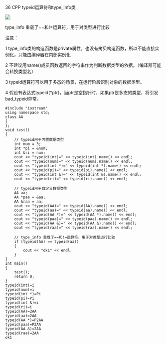 36 CPP typeid运算符和type_info类

![](https://gitee.com/hxc8/images2/raw/master/img/202407172220845.jpg)

type_info 重载了==和!=运算符，用于对类型进行比较

注意：

1 type_info类的构造函数是private属性，也没有拷贝构造函数，所以不能直接实例化，只能由编译器在内部实例化

2 不建议用name()成员函数返回的字符串作为判断数据类型的依据。（编译器可能会转换类型名）

3 typeid运算符可以用于多态的场景，在运行阶段识别对象的数据类型。

4 假设有表达式typeid(*ptr)，当ptr是空指针时，如果ptr是多态的类型，将引发bad_typeid异常。

```
#include "iostream"
using namespace std;
class AA
{
};
void test()
{
    // typeid用于内置数据类型
    int num = 3;
    int *pi = &num;
    int &ri = num;
    cout << "typeid(int)=" << typeid(int).name() << endl;
    cout << "typeid(num)=" << typeid(num).name() << endl;
    cout << "typeid(int *)=" << typeid(int *).name() << endl;
    cout << "typeid(pi)=" << typeid(pi).name() << endl;
    cout << "typeid(int &)=" << typeid(int &).name() << endl;
    cout << "typeid(ri)=" << typeid(ri).name() << endl;

    // typeid用于自定义数据类型
    AA aa;
    AA *paa = &aa;
    AA &raa = aa;
    cout << "typeid(AA)=" << typeid(AA).name() << endl;
    cout << "typeid(aa)=" << typeid(aa).name() << endl;
    cout << "typeid(AA *)=" << typeid(AA *).name() << endl;
    cout << "typeid(paa)=" << typeid(paa).name() << endl;
    cout << "typeid(AA &)=" << typeid(AA &).name() << endl;
    cout << "typeid(raa)=" << typeid(raa).name() << endl;

    // type_info 重载了==和!=运算符，用于对类型进行比较
    if (typeid(AA) == typeid(aa))
    {
        cout << "ok1" << endl;
    }
}
int main()
{
    test();
    return 0;
}
typeid(int)=i
typeid(num)=i
typeid(int *)=Pi
typeid(pi)=Pi
typeid(int &)=i
typeid(ri)=i
typeid(AA)=2AA
typeid(aa)=2AA
typeid(AA *)=P2AA
typeid(paa)=P2AA
typeid(AA &)=2AA
typeid(raa)=2AA
ok1
```